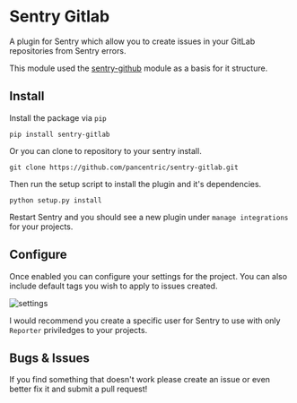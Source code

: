 Sentry Gitlab
=============

A plugin for Sentry which allow you to create issues in your GitLab repositories from Sentry errors.

This module used the [sentry-github](https://github.com/getsentry/sentry-github) module as a basis for it structure.

Install
-------

Install the package via `pip`

```
pip install sentry-gitlab
```

Or you can clone to repository to your sentry install.

    git clone https://github.com/pancentric/sentry-gitlab.git

Then run the setup script to install the plugin and it's dependencies.

    python setup.py install

Restart Sentry and you should see a new plugin under `manage integrations` for your projects.

Configure
---------

Once enabled you can configure your settings for the project. You can also include default tags you wish to apply to issues created.

![settings](https://github.com/pancentric/sentry-gitlab/raw/master/docs/images/settings.png)

I would recommend you create a specific user for Sentry to use with only `Reporter` priviledges to your projects.

Bugs & Issues
-------------

If you find something that doesn't work please create an issue or even better fix it and submit a pull request!
